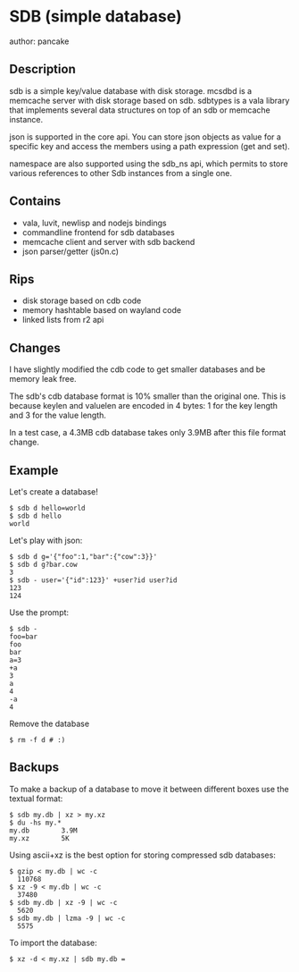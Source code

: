 SDB (simple database)
=====================
author: pancake

Description
-----------
sdb is a simple key/value database with disk storage.
mcsdbd is a memcache server with disk storage based on sdb.
sdbtypes is a vala library that implements several data
structures on top of an sdb or memcache instance.

json is supported in the core api. You can store json
objects as value for a specific key and access the members
using a path expression (get and set).

namespace are also supported using the sdb_ns api, which
permits to store various references to other Sdb instances
from a single one.

Contains
--------
* vala, luvit, newlisp and nodejs bindings
* commandline frontend for sdb databases
* memcache client and server with sdb backend
* json parser/getter (js0n.c)

Rips
----
* disk storage based on cdb code
* memory hashtable based on wayland code
* linked lists from r2 api

Changes
-------
I have slightly modified the cdb code to get smaller databases
and be memory leak free.

The sdb's cdb database format is 10% smaller than the original
one. This is because keylen and valuelen are encoded in 4 bytes:
1 for the key length and 3 for the value length.

In a test case, a 4.3MB cdb database takes only 3.9MB after this
file format change.

Example
-------
Let's create a database!

	$ sdb d hello=world
	$ sdb d hello
	world

Let's play with json:

	$ sdb d g='{"foo":1,"bar":{"cow":3}}'
	$ sdb d g?bar.cow
	3
	$ sdb - user='{"id":123}' +user?id user?id
	123
	124

Use the prompt:

	$ sdb -
	foo=bar
	foo
	bar
	a=3
	+a
	3
	a
	4
	-a
	4
	
Remove the database

	$ rm -f d # :)

Backups
-------
To make a backup of a database to move it between different boxes use the textual format:

	$ sdb my.db | xz > my.xz
	$ du -hs my.*
	my.db        3.9M
	my.xz        5K

Using ascii+xz is the best option for storing compressed sdb databases:

	$ gzip < my.db | wc -c
	  110768
	$ xz -9 < my.db | wc -c
	  37480
	$ sdb my.db | xz -9 | wc -c
	  5620
	$ sdb my.db | lzma -9 | wc -c
	  5575

To import the database:

	$ xz -d < my.xz | sdb my.db =
